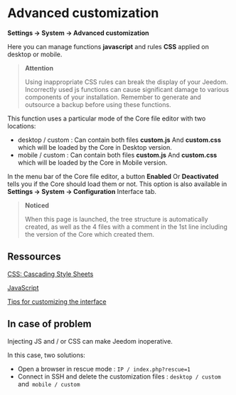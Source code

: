# Advanced customization
**Settings → System → Advanced customization**

Here you can manage functions **javascript** and rules **CSS** applied on desktop or mobile.

> **Attention**
>
> Using inappropriate CSS rules can break the display of your Jeedom. Incorrectly used js functions can cause significant damage to various components of your installation. Remember to generate and outsource a backup before using these functions.

This function uses a particular mode of the Core file editor with two locations:

- desktop / custom : Can contain both files **custom.js** And **custom.css** which will be loaded by the Core in Desktop version.
- mobile / custom : Can contain both files **custom.js** And **custom.css** which will be loaded by the Core in Mobile version.

In the menu bar of the Core file editor, a button **Enabled** Or **Deactivated** tells you if the Core should load them or not. This option is also available in **Settings → System → Configuration** Interface tab.

> **Noticed**
>
> When this page is launched, the tree structure is automatically created, as well as the 4 files with a comment in the 1st line including the version of the Core which created them.

## Ressources

[CSS: Cascading Style Sheets](https://developer.mozilla.org/en-US/docs/Web/CSS)

[JavaScript](https://developer.mozilla.org/en-US/docs/Web/JavaScript)

[Tips for customizing the interface](https://kiboost.github.io/jeedom_docs/jeedomV4Tips/Interface/)

## In case of problem

Injecting JS and / or CSS can make Jeedom inoperative.

In this case, two solutions:

- Open a browser in rescue mode : `IP / index.php?rescue=1`
- Connect in SSH and delete the customization files : `desktop / custom` and` mobile / custom`

